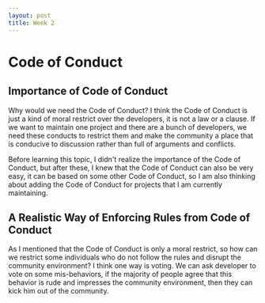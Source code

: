 ```yaml
---
layout: post
title: Week 2
---
```


# Code of Conduct
## Importance of Code of Conduct 
Why would we need the Code of Conduct?  I think the Code of Conduct is just a kind of moral restrict over the developers, it is not a law or a clause. If we want to maintain one project and there are a bunch of developers, we need these conducts to restrict them and make the community a place that is conducive to discussion rather than full of arguments and conflicts. 

Before learning this topic, I didn't realize the importance of the Code of Conduct, but after these, I knew that the Code of Conduct can also be very easy, it can be based on some other Code of Conduct, so I am also thinking about adding the Code of Conduct for projects that I am currently maintaining. 

<!--more-->

## A Realistic Way of Enforcing Rules from Code of Conduct
As I mentioned that the Code of Conduct is only a moral restrict, so how can we restrict some individuals who do not follow the rules and disrupt the community environment? I think one way is voting. We can ask developer to vote on some mis-behaviors, if the majority of people agree that this behavior is rude and impresses the community environment, then they can kick him out of the community.